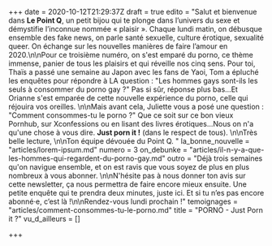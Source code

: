 +++
date = 2020-10-12T21:29:37Z
draft = true
edito = "Salut et bienvenue dans **Le Point Q**, un petit bijou qui te plonge dans l’univers du sexe et démystifie l’inconnue nommée « plaisir ». Chaque lundi matin, on débusque ensemble des fake news, on parle santé sexuelle, culture érotique, sexualité queer. On échange sur les nouvelles manières de faire l’amour en 2020.\n\nPour ce troisième numéro, on s'est emparé du porno, ce thème immense, panier de tous les plaisirs et qui réveille nos cinq sens. Pour toi, Thaïs a passé une semaine au Japon avec les fans de Yaoi, Tom a épluché les enquêtes pour répondre à LA question : \"Les hommes gays sont-ils les seuls à consommer du porno gay ?\" Pas si sûr, réponse plus bas...Et Orianne s'est emparée de cette nouvelle expérience du porno, celle qui réjouira vos oreilles. \n\nMais avant cela, Juliette vous a posé une question : \"Comment consommes-tu le porno ?\" Que ce soit sur ce bon vieux Pornhub, sur Xconfessions ou en lisant des livres érotiques...Nous on n'a qu'une chose à vous dire. **Just porn it !** (dans le respect de tous). \n\nTrès belle lecture, \n\nTon équipe dévouée du Point Q. "
la_bonne_nouvelle = "articles/lorem-ipsum.md"
numero = 3
on_debunke = "articles/il-n-y-a-que-les-hommes-qui-regardent-du-porno-gay.md"
outro = "Déjà trois semaines qu'on navigue ensemble, et on est ravis que vous soyez de plus en plus nombreux à vous abonner. \n\nN'hésite pas à nous donner ton avis sur cette newsletter, ça nous permettra de faire encore mieux ensuite. Une petite enquête qui te prendra deux minutes, juste ici. Et si tu n’es pas encore abonné·e, c’est là !\n\nRendez-vous lundi prochain !"
temoignages = "articles/comment-consommes-tu-le-porno.md"
title = "PORNO - Just Porn it ?"
vu_d_ailleurs = []

+++
